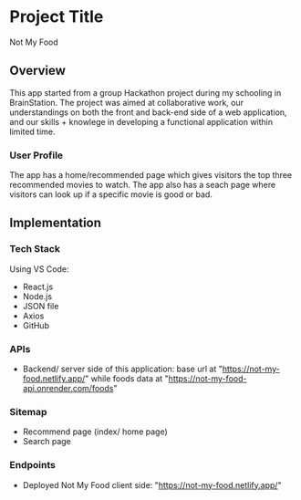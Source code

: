 # Project Title
Not My Food

## Overview
This app started from a group Hackathon project during my schooling in BrainStation. The project was aimed at collaborative work, our understandings on both the front and back-end side of a web application, and our skills + knowlege in developing a functional application within limited time. 

### User Profile
The app has a home/recommended page which gives visitors the top three recommended movies to watch. The app also has a seach page where visitors can look up if a specific movie is good or bad.

## Implementation

### Tech Stack
Using VS Code:
- React.js
- Node.js
- JSON file
- Axios
- GitHub

### APIs
- Backend/ server side of this application: base url at "https://not-my-food.netlify.app/" while foods data at "https://not-my-food-api.onrender.com/foods"

### Sitemap
- Recommend page (index/ home page)
- Search page

### Endpoints
- Deployed Not My Food client side: "https://not-my-food.netlify.app/"

